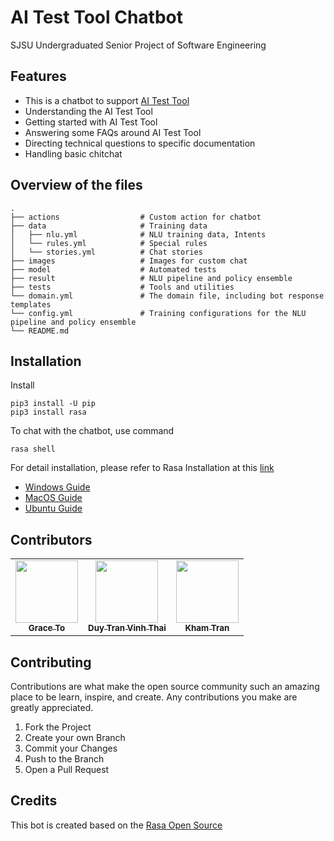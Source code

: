 # AI Test Tool Chatbot

SJSU Undergraduated Senior Project of Software Engineering

## Features
- This is a chatbot to support [AI Test Tool](http://3dmodeler.us-east-2.elasticbeanstalk.com/)
- Understanding the AI Test Tool
- Getting started with AI Test Tool
- Answering some FAQs around AI Test Tool
- Directing technical questions to specific documentation
- Handling basic chitchat
## Overview of the files

    .
    ├── actions                  # Custom action for chatbot
    ├── data                     # Training data
    │   ├── nlu.yml              # NLU training data, Intents
    │   └── rules.yml            # Special rules
    │   └── stories.yml          # Chat stories
    ├── images                   # Images for custom chat
    ├── model                    # Automated tests
    ├── result                   # NLU pipeline and policy ensemble
    ├── tests                    # Tools and utilities
    └── domain.yml               # The domain file, including bot response templates
    └── config.yml               # Training configurations for the NLU pipeline and policy ensemble
    └── README.md

## Installation

Install
```
pip3 install -U pip
pip3 install rasa
```

To chat with the chatbot, use command
```
rasa shell
```

For detail installation, please refer to Rasa Installation at this [link](https://rasa.com/docs/rasa/installation/)
 * [Windows Guide](https://www.youtube.com/watch?v=GlR60CvTh8A)
 * [MacOS Guide](https://www.youtube.com/watch?v=fqzsE70Rvr0)
 * [Ubuntu Guide](https://www.youtube.com/watch?v=tXiYJM2vGJk)

## Contributors
<!-- ALL-CONTRIBUTORS-LIST:START - Do not remove or modify this section -->
<!-- prettier-ignore-start -->
<!-- markdownlint-disable -->
<table>
  <tr>
    <td align="center"><a href="https://github.com/SangT"><img src="https://avatars.githubusercontent.com/SangT?v=3?s=100" width="100px;" alt=""/><br /><sub><b>Grace To</b></sub></a><br /></td>
    <td align="center"><a href="https://github.com/duytranvinh"><img src="https://avatars.githubusercontent.com/duytranvinh?v=3?s=100" width="100px;" alt=""/><br /><sub><b>Duy Tran Vinh Thai</b></sub></a><br /></td>
    <td align="center"><a href="https://github.com/khamtran411"><img src="https://avatars.githubusercontent.com/khamtran411?v=3?s=100" width="100px;" alt=""/><br /><sub><b>Kham Tran</b></sub></a><br /></td>
  </tr>
</table>
<!-- markdownlint-restore -->
<!-- prettier-ignore-end -->
<!-- ALL-CONTRIBUTORS-LIST:END -->

<!-- CONTRIBUTING -->
## Contributing

Contributions are what make the open source community such an amazing place to be learn, inspire, and create. Any contributions you make are greatly appreciated.

1. Fork the Project
2. Create your own Branch
3. Commit your Changes 
4. Push to the Branch 
5. Open a Pull Request


## Credits
This bot is created based on the [Rasa Open Source](https://github.com/RasaHQ/rasa)
